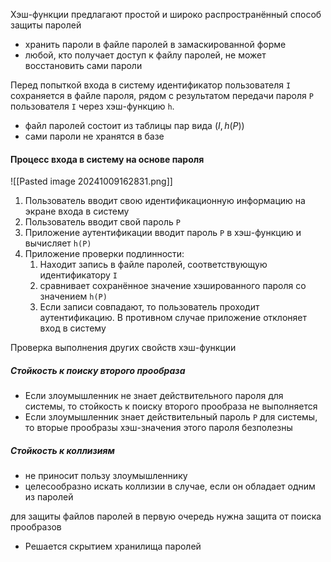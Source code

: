 Хэш-функции предлагают простой и широко распространённый способ защиты паролей

- хранить пароли в файле паролей в замаскированной форме
- любой, кто получает доступ к файлу паролей, не может восстановить сами пароли

Перед попыткой входа в систему идентификатор пользователя ```I``` сохраняется в файле пароля, рядом с результатом передачи пароля ```P``` пользователя ```I``` через хэш-функцию ```h```.

- файл паролей состоит из таблицы пар вида $(I, h (P))$
- сами пароли не хранятся в базе

#### Процесс входа в систему на основе пароля

![[Pasted image 20241009162831.png]]

1. Пользователь вводит свою идентификационную информацию на экране входа в систему
2. Пользователь вводит свой пароль ```P```
3. Приложение аутентификации вводит пароль ```P``` в хэш-функцию и вычисляет ```h(P)```
4. Приложение проверки подлинности:
    1. Находит запись в файле паролей, соответствующую идентификатору ```I```
    2. сравнивает сохранённое значение хэшированного пароля со значением ```h(P)```
    3. Если записи совпадают, то пользователь проходит аутентификацию. В противном случае приложение отклоняет вход в систему


Проверка выполнения других свойств хэш-функции

##### Стойкость к поиску второго прообраза

- Если злоумышленник не знает действительного пароля для системы, то стойкость к поиску второго прообраза не выполняется
- Если злоумышленник знает действительный пароль ```P``` для системы, то вторые прообразы хэш-значения этого пароля безполезны

##### Стойкость к коллизиям

- не приносит пользу злоумышленнику
- целесообразно искать коллизии в случае, если он обладает одним из паролей

для защиты файлов паролей в первую очередь нужна защита от поиска прообразов

- Решается скрытием хранилища паролей

